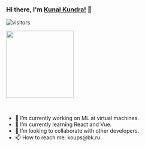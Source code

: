 ### Hi there, I'm <a href="https://github.com/kunalkundrra">Kunal Kundra!</a> 👋
![visitors](https://visitor-badge.glitch.me/badge?page_id=page.id)


<img height="180em" src="https://github-readme-stats.vercel.app/api?username=kunalkundrra&show_icons=true&hide_border=true&&count_private=true&include_all_commits=true" />

<script src="https://unpkg.com/@lottiefiles/lottie-player@latest/dist/lottie-player.js"></script>
<lottie-player src="https://assets1.lottiefiles.com/packages/lf20_iwlmrnb5.json"  background="transparent"  speed="1"  style="width: 300px; height: 300px;"  loop controls autoplay></lottie-player>

<br>


<ul>
  <li> 🔭 I’m currently working on ML at virtual machines. </li>
  <li>🌱 I’m currently learning React and Vue. </li>
  <li> 👯 I’m looking to collaborate with other developers. </li>
  <li> 📫 How to reach me: koups@bk.ru </li>
</ul>
